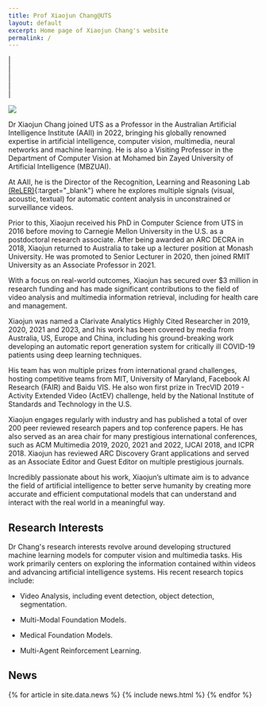 ```yaml
---
title: Prof Xiaojun Chang@UTS
layout: default
excerpt: Home page of Xiaojun Chang's website
permalink: /
---
```


| <a href="mailto:cxj273#gmail.com" target="_blank" style="text-align:center; display:block"><i class="fa fa-envelope ai-3x"></i></a> | <a href="{{ site.google_scholar_url }}" target="_blank" style="text-align:center; display:block"><i class="fa fa-google ai-3x"></i></a> | <a href="https://linkedin.com/in/{{ site.linkedin_username }}" target="_blank" style="text-align:center; display:block"><i class="fa fa-linkedin ai-3x"></i></a> | <a href="https://profiles.uts.edu.au/XiaoJun.Chang" target="_blank" style="text-align:center; display:block"><i class="fa fa-graduation-cap ai-3x"></i></a> |

<img class="profile-picture" src="{{site.url}}{{site.baseurl}}/images/profile-picture/profile_picture.jpg" />

Dr Xiaojun Chang joined UTS as a Professor in the Australian Artificial Intelligence Institute (AAII) in 2022, bringing his globally renowned expertise in artificial intelligence, computer vision, multimedia, neural networks and machine learning. He is also a Visiting Professor in the Department of Computer Vision at Mohamed bin Zayed University of Artificial Intelligence (MBZUAI).

At AAII, he is the Director of the Recognition, Learning and Reasoning Lab [(ReLER)](http://reler.net/){:target="_blank"} where he explores multiple signals (visual, acoustic, textual) for automatic content analysis in unconstrained or surveillance videos. 

Prior to this, Xiaojun received his PhD in Computer Science from UTS in 2016 before moving to Carnegie Mellon University in the U.S. as a postdoctoral research associate. After being awarded an ARC DECRA in 2018, Xiaojun returned to Australia to take up a lecturer position at Monash University. He was promoted to Senior Lecturer in 2020, then joined RMIT University as an Associate Professor in 2021. 

With a focus on real-world outcomes, Xiaojun has secured over $3 million in research funding and has made significant contributions to the field of video analysis and multimedia information retrieval, including for health care and management. 

Xiaojun was named a Clarivate Analytics Highly Cited Researcher in 2019, 2020, 2021 and 2023, and his work has been covered by media from Australia, US, Europe and China, including his ground-breaking work developing an automatic report generation system for critically ill COVID-19 patients using deep learning techniques.

His team has won multiple prizes from international grand challenges, hosting competitive teams from MIT, University of Maryland, Facebook AI Research (FAIR) and Baidu VIS. He also won first prize in TrecVID 2019 - Activity Extended Video (ActEV) challenge, held by the National Institute of Standards and Technology in the U.S.

Xiaojun engages regularly with industry and has published a total of over 200 peer reviewed research papers and top conference papers. He has also served as an area chair for many prestigious international conferences, such as ACM Multimedia 2019, 2020, 2021 and 2022, IJCAI 2018, and ICPR 2018. Xiaojun has reviewed ARC Discovery Grant applications and served as an Associate Editor and Guest Editor on multiple prestigious journals.

Incredibly passionate about his work, Xiaojun’s ultimate aim is to advance the field of artificial intelligence to better serve humanity by creating more accurate and efficient computational models that can understand and interact with the real world in a meaningful way.

## Research Interests

Dr Chang's research interests revolve around developing structured machine learning models for computer vision and multimedia tasks. His work primarily centers on exploring the information contained within videos and advancing artificial intelligence systems. His recent research topics include:

- Video Analysis, including event detection, object detection, segmentation.

- Multi-Modal Foundation Models.

- Medical Foundation Models.

- Multi-Agent Reinforcement Learning.


## News

<table>
{% for article in site.data.news %}
<tr>
{% include news.html %}
</tr>
{% endfor %}
</table>

